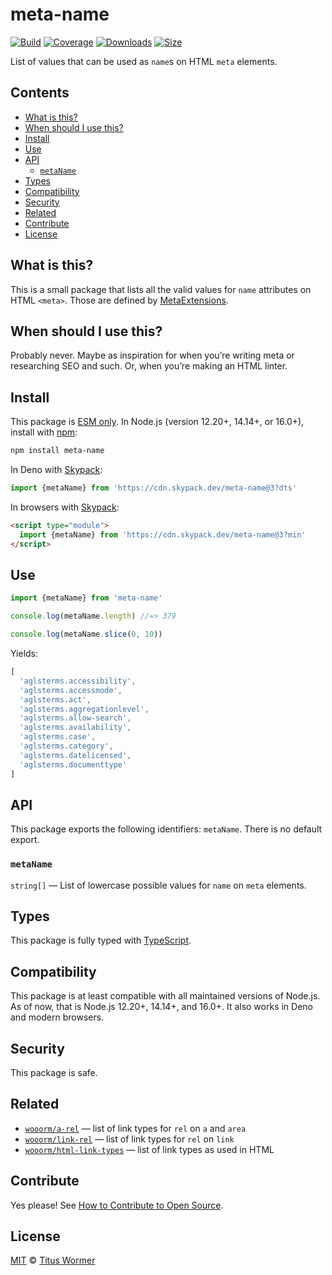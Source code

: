 # meta-name

[![Build][build-badge]][build]
[![Coverage][coverage-badge]][coverage]
[![Downloads][downloads-badge]][downloads]
[![Size][size-badge]][size]

List of values that can be used as `name`s on HTML `meta` elements.

## Contents

*   [What is this?](#what-is-this)
*   [When should I use this?](#when-should-i-use-this)
*   [Install](#install)
*   [Use](#use)
*   [API](#api)
    *   [`metaName`](#metaname)
*   [Types](#types)
*   [Compatibility](#compatibility)
*   [Security](#security)
*   [Related](#related)
*   [Contribute](#contribute)
*   [License](#license)

## What is this?

This is a small package that lists all the valid values for `name` attributes on
HTML `<meta>`.
Those are defined by [MetaExtensions][extensions].

## When should I use this?

Probably never.
Maybe as inspiration for when you’re writing meta or researching SEO and such.
Or, when you’re making an HTML linter.

## Install

This package is [ESM only][esm].
In Node.js (version 12.20+, 14.14+, or 16.0+), install with [npm][]:

```sh
npm install meta-name
```

In Deno with [Skypack][]:

```js
import {metaName} from 'https://cdn.skypack.dev/meta-name@3?dts'
```

In browsers with [Skypack][]:

```html
<script type="module">
  import {metaName} from 'https://cdn.skypack.dev/meta-name@3?min'
</script>
```

## Use

```js
import {metaName} from 'meta-name'

console.log(metaName.length) //=> 379

console.log(metaName.slice(0, 10))
```

Yields:

```js
[
  'aglsterms.accessibility',
  'aglsterms.accessmode',
  'aglsterms.act',
  'aglsterms.aggregationlevel',
  'aglsterms.allow-search',
  'aglsterms.availability',
  'aglsterms.case',
  'aglsterms.category',
  'aglsterms.datelicensed',
  'aglsterms.documenttype'
]
```

## API

This package exports the following identifiers: `metaName`.
There is no default export.

### `metaName`

`string[]` — List of lowercase possible values for `name` on `meta` elements.

## Types

This package is fully typed with [TypeScript][].

## Compatibility

This package is at least compatible with all maintained versions of Node.js.
As of now, that is Node.js 12.20+, 14.14+, and 16.0+.
It also works in Deno and modern browsers.

## Security

This package is safe.

## Related

*   [`wooorm/a-rel`](https://github.com/wooorm/a-rel)
    — list of link types for `rel` on `a` and `area`
*   [`wooorm/link-rel`](https://github.com/wooorm/link-rel)
    — list of link types for `rel` on `link`
*   [`wooorm/html-link-types`](https://github.com/wooorm/html-link-types)
    — list of link types as used in HTML

## Contribute

Yes please!
See [How to Contribute to Open Source][contribute].

## License

[MIT][license] © [Titus Wormer][author]

<!-- Definition -->

[build-badge]: https://github.com/wooorm/meta-name/workflows/main/badge.svg

[build]: https://github.com/wooorm/meta-name/actions

[coverage-badge]: https://img.shields.io/codecov/c/github/wooorm/meta-name.svg

[coverage]: https://codecov.io/github/wooorm/meta-name

[downloads-badge]: https://img.shields.io/npm/dm/meta-name.svg

[downloads]: https://www.npmjs.com/package/meta-name

[size-badge]: https://img.shields.io/bundlephobia/minzip/meta-name.svg

[size]: https://bundlephobia.com/result?p=meta-name

[npm]: https://docs.npmjs.com/cli/install

[skypack]: https://www.skypack.dev

[license]: license

[author]: https://wooorm.com

[esm]: https://gist.github.com/sindresorhus/a39789f98801d908bbc7ff3ecc99d99c

[typescript]: https://www.typescriptlang.org

[contribute]: https://opensource.guide/how-to-contribute/

[extensions]: https://wiki.whatwg.org/wiki/MetaExtensions
